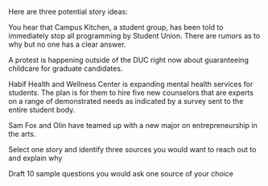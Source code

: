 ﻿Here are three potential story ideas:


You hear that Campus Kitchen, a student group, has been told to immediately stop all programming by Student Union. There are rumors as to why but no one has a clear answer. 


A protest is happening outside of the DUC right now about guaranteeing childcare for graduate candidates. 


Habif Health and Wellness Center is expanding mental health services for students. The plan is for them to hire five new counselors that are experts on a range of demonstrated needs as indicated by a survey sent to the entire student body. 


Sam Fox and Olin have teamed up with a new major on entrepreneurship in the arts. 


Select one story and identify three sources you would want to reach out to and explain why


Draft 10 sample questions you would ask one source of your choice